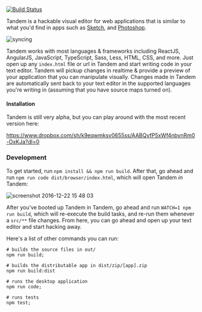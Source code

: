 [![Build Status](https://travis-ci.com/crcn/tandem.svg?token=36W5GEcyRPyiCuMVDHBJ&branch=master)](https://travis-ci.com/crcn/tandem)

Tandem is a hackable visual editor for web applications that is similar to what you'd find in apps such as [Sketch](https://www.sketchapp.com/), and [Photoshop](http://www.adobe.com/products/photoshop.html). 

![syncing](https://cloud.githubusercontent.com/assets/757408/21443430/c412ff9a-c86a-11e6-9e36-71df05a94ea0.gif)

Tandem works with most languages & frameworks including ReactJS, AngularJS, JavaScript, TypeScript, Sass, Less, HTML, CSS, and more. Just open up any `index.html` file or url in Tandem and start writing code in your text editor. Tandem will
pickup changes in realtime & provide a preview of your application that you can manipulate visually. Changes made in Tandem are automatically sent
back to your text editor in the supported languages you're writing in (assuming that you have source maps turned on).

#### Installation

Tandem is still very alpha, but you can play around with the most recent version here: 

https://www.dropbox.com/sh/k9eqwmksv0655ss/AABQyfP5xWf4nbynRm0-OxKJa?dl=0

### Development

To get started, run `npm install && npm run build`. After that, go ahead and run `npm run code dist/browser/index.html`, which will open Tandem *in* Tandem:

![screenshot 2016-12-22 15 48 03](https://cloud.githubusercontent.com/assets/757408/21441581/679e80ba-c85e-11e6-8989-67c7220be905.png)

After you've booted up Tandem in Tandem, go ahead and run `WATCH=1 npm run build`, which will re-execute the build tasks, and re-run them whenever a `src/**` file changes. From here, you
can go ahead and open up your text editor and start hacking away.

Here's a list of other commands you can run:

```
# builds the source files in out/
npm run build;  

# builds the distributable app in dist/zip/[app].zip
npm run build:dist 

# runs the desktop application
npm run code;  

# runs tests
npm test; 
```
